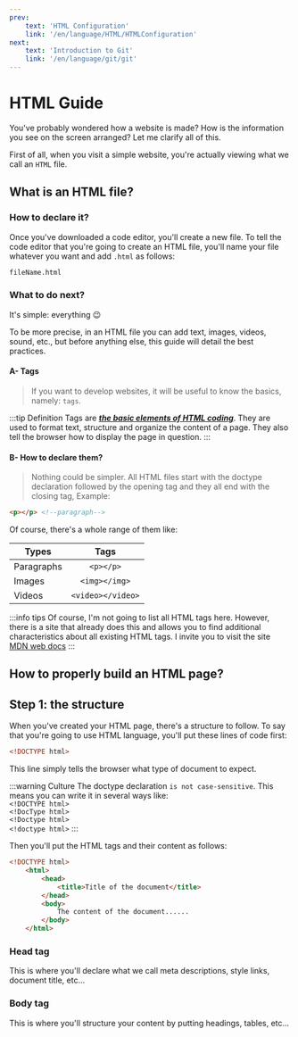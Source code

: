 ```yaml
---
prev: 
    text: 'HTML Configuration'
    link: '/en/language/HTML/HTMLConfiguration'
next:
    text: 'Introduction to Git'
    link: '/en/language/git/git'
---
```

# HTML Guide

You've probably wondered how a website is made? How is the information you see on the screen arranged? Let me clarify all of this.

First of all, when you visit a simple website, you're actually viewing what we call an ```HTML``` file.

## What is an HTML file?
### How to declare it?
Once you've downloaded a code editor, you'll create a new file. To tell the code editor that you're going to create an HTML file, you'll name your file whatever you want and add `.html` as follows:
```html
fileName.html
```
### What to do next?
It's simple: everything 😉

To be more precise, in an HTML file you can add text, images, videos, sound, etc., but before anything else, this guide will detail the best practices.

#### A- Tags
>If you want to develop websites, it will be useful to know the basics, namely: `tags`.

:::tip Definition
Tags are ***<u>the basic elements of HTML coding</u>***. They are used to format text, structure and organize the content of a page.
They also tell the browser how to display the page in question.
:::

#### B- How to declare them?
>Nothing could be simpler. All HTML files start with the doctype declaration followed by the opening tag and they all end with the closing tag, Example:

```html
<p></p> <!--paragraph-->
```
Of course, there's a whole range of them like:

| Types        |      Tags      |  
| ------------- | :-----------: |
| Paragraphs     | `<p></p>` |
| Images      |   `<img></img>`    |
| Videos | `<video></video>`   |

:::info tips
Of course, I'm not going to list all HTML tags here. However, there is a site that already does this and allows you to find additional characteristics about all existing HTML tags. I invite you to visit the site<br> [MDN web docs](https://developer.mozilla.org/en/docs/Web/HTML)
:::

## How to properly build an HTML page?
## Step 1: the structure

When you've created your HTML page, there's a structure to follow. To say that you're going to use HTML language, you'll
put these lines of code first:
```html
<!DOCTYPE html>
```
This line simply tells the browser what type of document to expect.

:::warning Culture
The doctype declaration `is not case-sensitive`. This means you can write it in several ways like:<br> 
`<!DOCTYPE html>`<br> 
`<!DocType html>`<br> 
`<!Doctype html>`<br> 
`<!doctype html>`
:::

Then you'll put the HTML tags and their content as follows:
```html
<!DOCTYPE html>
    <html>
        <head>
            <title>Title of the document</title>
        </head>
        <body>
            The content of the document......
        </body>
    </html>
```

### Head tag
This is where you'll declare what we call meta descriptions, style links, document title, etc...

### Body tag
This is where you'll structure your content by putting headings, tables, etc... 